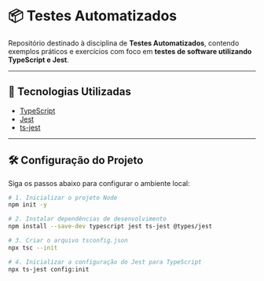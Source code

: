 # 📦 Testes Automatizados

Repositório destinado à disciplina de **Testes Automatizados**, contendo exemplos práticos e exercícios com foco em **testes de software utilizando TypeScript e Jest**.

---

## 🚀 Tecnologias Utilizadas

- [TypeScript](https://www.typescriptlang.org/)
- [Jest](https://jestjs.io/)
- [ts-jest](https://kulshekhar.github.io/ts-jest/)

---

## 🛠️ Configuração do Projeto

Siga os passos abaixo para configurar o ambiente local:

```bash
# 1. Inicializar o projeto Node
npm init -y

# 2. Instalar dependências de desenvolvimento
npm install --save-dev typescript jest ts-jest @types/jest

# 3. Criar o arquivo tsconfig.json
npx tsc --init

# 4. Inicializar a configuração do Jest para TypeScript
npx ts-jest config:init
```
